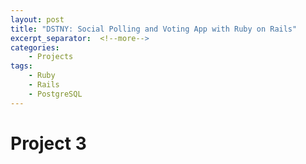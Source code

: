 ```yaml
---
layout: post
title: "DSTNY: Social Polling and Voting App with Ruby on Rails"
excerpt_separator:  <!--more-->
categories: 
    - Projects
tags:
    - Ruby
    - Rails
    - PostgreSQL
---
```



# Project 3